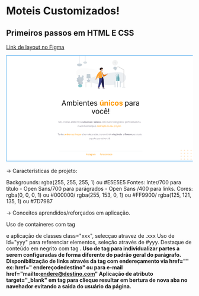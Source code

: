# Moteis Customizados!
## Primeiros passos em HTML E CSS 

[Link de layout no Figma](https://www.figma.com/file/7nXqKzIkKJC0l5xD8EgqAu/Explorer---Projeto-01-(Copy)?node-id=0%3A1&t=urokLhT38ttcrE11-0) 

![previel](./Imgs/Prewiel.png)

-> Características de projeto:

Backgrounds: rgba(255, 255, 255, 1) ou #E5E5E5
Fontes: Inter/700 para título - Open Sans/700 para parágrados - Open Sans /400 para links.
Cores: rgba(0, 0, 0, 1) ou #000000/ rgba(255, 153, 0, 1) ou #FF9900/ rgba(125, 121, 135, 1) ou #7D7987



-> Conceitos aprendidos/reforçados em aplicação.

Uso de containeres com tag <div> e aplicação de classes class="xxx", selecçao atravez de .xxx
Uso de Id="yyy" para referenciar elementos, seleção através de #yyy.
Destaque de conteúdo em negrito com tag <strong>.
Uso de tag <span> para individualizar partes a serem configuradas de forma diferente do padrão geral do parágrafo.
Disponibilização de links através da tag <a> com endereçamento via href="" ex: href=" endereçodedestino" ou para e-mail href="mailto:endere@destino.com"
Aplicação de atributo target="_blank" em tag <a> para clieque resultar em bertura de nova aba no navehador evitando a saida do usuário da página. 


